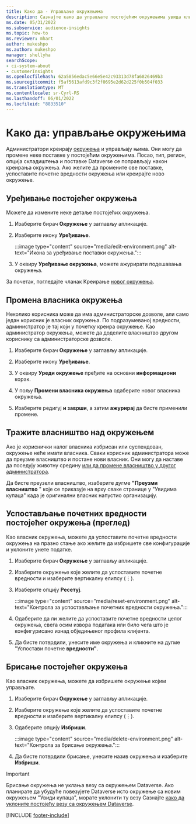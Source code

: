 ```yaml
---
title: Како да - Управљање окружењима
description: Сазнајте како да управљате постојећим окружењима увида клијената као администратор."
ms.date: 05/31/2022
ms.subservice: audience-insights
ms.topic: how-to
ms.reviewer: mhart
author: mukeshpo
ms.author: mukeshpo
manager: shellyha
searchScope:
- ci-system-about
- customerInsights
ms.openlocfilehash: 62a5856edac5e66e5e42c93313d78fa6826469b3
ms.sourcegitcommit: f5af5613afd9c3f2f0695e2d62d225f0b504f033
ms.translationtype: MT
ms.contentlocale: sr-Cyrl-RS
ms.lasthandoff: 06/01/2022
ms.locfileid: "8833510"
---
```

# <a name="how-to-manage-environments"></a>Како да: управљање окружењима

Администратори креирају [окружења](create-environment.md) и управљају њима. Они могу да промене неке поставке у постојећим окружењима. Посао, тип, регион, опција складиштења и поставке Dataverse се поправљају након креирања окружења. Ако желите да промените ове поставке, успоставите почетне вредности окружења или креирајте ново окружење.

## <a name="edit-an-existing-environment"></a>Уређивање постојећег окружења

Можете да измените неке детаље постојећих окружења.

1. Изаберите бирач **Окружење** у заглављу апликације.

1. Изаберите икону **Уређивање**.

   :::image type="content" source="media/edit-environment.png" alt-text="Икона за уређивање поставки окружења.":::

1. У оквиру **Уређивање окружења**, можете ажурирати подешавања окружења.

За почетак, погледајте чланак Креирање [новог окружења](create-environment.md).

## <a name="change-the-owner-of-an-environment"></a>Промена власника окружења

Неколико корисника може да има администраторске дозволе, али само један корисник је власник окружења. По подразумеваној вредности, администратор је тај који у почетку креира окружење. Као администратор окружења, можете да доделите власништво другом кориснику са администраторске дозволе.

1. Изаберите бирач **Окружење** у заглављу апликације.

1. Изаберите икону **Уређивање**.

1. У оквиру **Уреди окружење** пређите на основни **информациони** корак.

1. У пољу **Промени власника окружења** одаберите новог власника окружења.  

1. Изаберите редигуј **и заврши**, а затим **ажурирај** да бисте применили промене.

## <a name="claim-ownership-of-an-environment"></a>Тражите власништво над окружењем

Ако је кориснички налог власника избрисан или суспендован, окружење неће имати власника. Сваки корисник администратора може да преузме власништво и постане нови власник. Они могу да наставе да поседују животну средину [или да промене власништво у другог администратора](#change-the-owner-of-an-environment).

Да бисте преузели власништво, изаберите дугме **"Преузми власништво** " које се приказује на врху сваке странице у "Увидима купаца" када је оригинални власник напустио организацију.

## <a name="reset-an-existing-environment-preview"></a>Успостављање почетних вредности постојећег окружења (преглед)

Као власник окружења, можете да успоставите почетне вредности окружења на празно стање ако желите да избришете све конфигурације и уклоните унете податке.

1. Изаберите бирач **Окружење** у заглављу апликације.

1. Изаберите окружење које желите да успоставите почетне вредности и изаберите вертикалну елипсу (&vellip;).

1. Изаберите опцију **Ресетуј**.

   :::image type="content" source="media/reset-environment.png" alt-text="Контрола за успостављање почетних вредности окружења.":::

1. Одаберите да ли желите да успоставите почетне вредности целог окружења, свега осим извора података или било чега што је конфигурисано изнад обједињеног профила клијента.

1. Да бисте потврдили, унесите име окружења и кликните на дугме "Успостави почетне **вредности"**.

## <a name="delete-an-existing-environment"></a>Брисање постојећег окружења

Као власник окружења, можете да избришете окружење којим управљате.

1. Изаберите бирач **Окружење** у заглављу апликације.

1. Изаберите окружење које желите да успоставите почетне вредности и изаберите вертикалну елипсу (&vellip;). 

1. Одаберите опцију **Избриши**.

   :::image type="content" source="media/delete-environment.png" alt-text="Контрола за брисање окружења.":::

1. Да бисте потврдили брисање, унесите назив окружења и изаберите **Избриши**.

> [!IMPORTANT]
> Брисање окружења не уклања везу са окружењем Dataverse. Ако планирате да убудуће повезујете Dataverse исто окружење са новим окружењем "Увиди купаца", морате уклонити ту везу Сазнајте [како да уклоните постојећу везу са окружењем Dataverse](customer-insights-dataverse.md#remove-an-existing-connection-to-a-dataverse-environment).

[!INCLUDE [footer-include](includes/footer-banner.md)]
